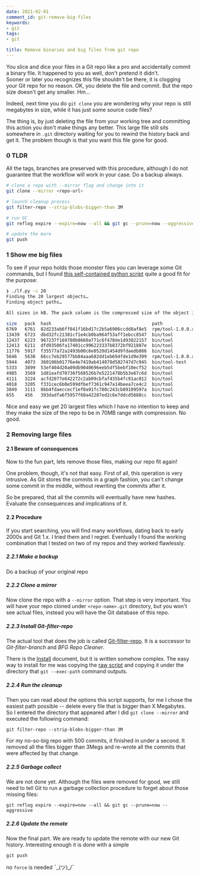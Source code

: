 ```yaml
---
date: 2021-02-01
comment_id: git-remove-big-files
keywords:
- git
tags:
- git

title: Remove binaries and big files from git repo
---
```

You slice and dice your files in a Git repo like a pro and accidentally commit a binary file. It happened to you as well, don't pretend it didn't.  
Sooner or later you recognizes this file shouldn't be there, it is clogging your Git repo for no reason. OK, you delete the file and commit. But the repo size doesn't get any smaller. Hm...
<!--more-->

Indeed, next time you do `git clone` you are wondering why your repo is still megabytes in size, while it has just some source code files?

The thing is, by just deleting the file from your working tree and committing this action you don't make things any better. This large file still sits somewhere in `.git` directory waiting for you to rewind the history back and get it. The problem though is that you want this file gone for good.

### 0 TLDR

All the tags, branches are preserved with this procedure, although I do not guarantee that the workflow will work in your case. Do a backup always.

```bash
# clone a repo with --mirror flag and change into it
git clone --mirror <repo-url>

# launch cleanup process
git filter-repo --strip-blobs-bigger-than 3M

# run GC
git reflog expire --expire=now --all && git gc --prune=now --aggressive

# update the more
git push
```

### 1 Show me big files

To see if your repo holds those monster files you can leverage some Git commands, but I found [this self-contained python script](https://gist.github.com/malcolmgreaves/39e33e9b161916cb92ae0fdcfea91d64) quite a good fit for the purpose:

```bash
❯ ./lf.py -c 20
Finding the 20 largest objects…
Finding object paths…

All sizes in kB. The pack column is the compressed size of the object inside the pack file.

size   pack  hash                                      path
6769   6761  82d233ab6ff841f16bd17c2b5a6906ccdd8af8e5  rpm/tool-1.0.0.x86_64.rpm
13439  6723  dbd32fc21381cf1e4cb0ba964f53aff1ebcc8547  bin/tool
12437  6223  967237f169780b8660a771c6f478de1d93822157  bin/tool
12413  6211  dfd93506fa17401cc996223337b8372bf921887e  bin/tool
11776  5917  f35577a72a2493b00c6e0520d1454d9fdaedb886  bin/tool
5646   5638  66cc7eb29577bb84aaa682dd1eb694fde1d9e399  rpm/tool-1.0.0.x86_64.rpm
5944   4073  360106b01776e4e7419ab414878d582747d7c945  bin/tool-test
5333   3899  53ef404d20a09db9040696eeb5df5bebf10ecf52  bin/tool
4985   3569  1d81eafd70736f568526b7e5221478b5b3e67c6d  bin/tool
4111   3224  acfd2077e642272c2ab09cbfaf435b4fc91ac012  bin/tool
4018   3205  f331cec6b0e599dfbef7361c947a14beea7ce4c2  bin/tool
3849   3111  8bb4fdaeccecf1ef0a91fc780c243cb89109597a  bin/tool
655    456   393dadfa6f5957f60a42287ed2c6e7ddcd5688cc  bin/tool
```

Nice and easy we get 20 largest files which I have no intention to keep and they make the size of the repo to be in 70MB range with compression. No good.

### 2 Removing large files

#### 2.1 Beware of consequences

Now to the fun part, lets remove those files, making our repo fit again!

One problem, though, it's not that easy. First of all, this operation is very intrusive. As Git stores the commits in a graph fashion, you can't change some commit in the middle, without rewriting the commits after it.

So be prepared, that all the commits will eventually have new hashes. Evaluate the consequences and implications of it.

#### 2.2 Procedure

If you start searching, you will find many workflows, dating back to early 2000s and Git 1.x. I tried them and I regret.
Eventually I found the working combination that I tested on two of my repos and they worked flawlessly.

##### 2.2.1 Make a backup

Do a backup of your original repo

##### 2.2.2 Clone a mirror

Now clone the repo with a `--mirror` option. That step is very important. You will have your repo cloned under `<repo-name>.git` directory, but you won't see actual files, instead you will have the Git database of this repo.

##### 2.2.3 Install Git-filter-repo

The actual tool that does the job is called [Git-filter-repo](https://github.com/newren/git-filter-repo). It is a successor to *Git-filter-branch* and *BFG Repo Cleaner*.

There is the [Install](https://github.com/newren/git-filter-repo/blob/main/INSTALL.md) document, but it is written somehow complex. The easy way to install for me was copying the [raw script](https://github.com/newren/git-filter-repo/blob/main/git-filter-repo) and copying it under the directory that `git --exec-path` command outputs.

##### 2.2.4 Run the cleanup

Then you can read about the options this script supports, for me I chose the easiest path possible -- delete every file that is bigger than X Megabytes. So I entered the directory that appeared after I did `git clone --mirror` and executed the following command:

```
git filter-repo --strip-blobs-bigger-than 3M
```

For my no-so-big repo with 500 commits, it finished in under a second. It removed all the files bigger than 3Megs and re-wrote all the commits that were affected by that change.

##### 2.2.5 Garbage collect

We are not done yet. Although the files were removed for good, we still need to tell Git to run a garbage collection procedure to forget about those missing files:

```
git reflog expire --expire=now --all && git gc --prune=now --aggressive
```

##### 2.2.6 Update the remote

Now the final part. We are ready to update the remote with our new Git history. Interesting enough it is done with a simple

```
git push
```

no `force` is needed ¯\_(ツ)_/¯
